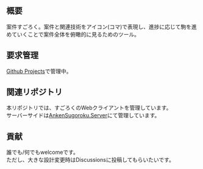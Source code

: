 ## 概要
案件すごろく。案件と関連技術をアイコン(コマ)で表現し、進捗に応じて駒を進めていくことで案件全体を俯瞰的に見るためのツール。

## 要求管理
[Github Projects](https://github.com/msntts/AnkenSugoroku/projects/1)で管理中。  

## 関連リポジトリ
本リポジトリでは、すごろくのWebクライアントを管理しています。  
サーバーサイドは[AnkenSugoroku.Server](https://github.com/msntts/AnkenSugoroku.Server)にて管理しています。

## 貢献
誰でも/何でもwelcomeです。  
ただし、大きな設計変更時はDiscussionsに投稿してもらいたいです。
